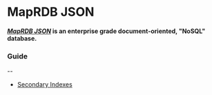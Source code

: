 # MapRDB JSON
**[_MapRDB JSON_](https://maprdocs.mapr.com/52/MapR-DB/JSON_DB/getting_started_json_ojai.html) is an enterprise grade document-oriented, "NoSQL" database.**

### Guide
--
* [Secondary Indexes](https://github.com/aravi5/Working-With-MapRDB-JSON/tree/master/working-with-si)

